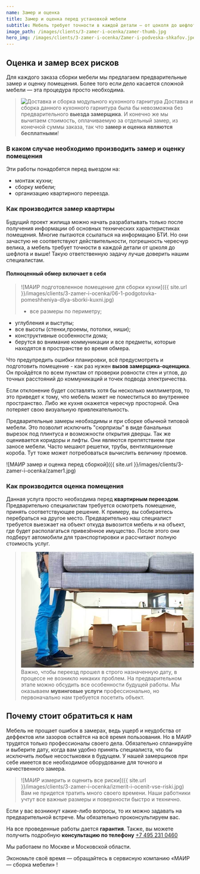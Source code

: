 ```yaml
---
name: Замер и оценка
title: Замер и оценка перед установкой мебели
subtitle: Мебель требует точности в каждой детали – от цоколя до шефлота и выше!
image_path: /images/clients/3-zamer-i-ocenka/zamer-thumb.jpg
hero_img: /images/clients/3-zamer-i-ocenka/Zamer-i-podveska-shkafov.jpeg
---
```


## Оценка и замер всех рисков

Для каждого заказа сборки мебели мы предлагаем предварительные замер и оценку помещения.
Более того если дело касается сложной мебели — эта процедура просто необходима.
>![Доставка и сборка модульного кухонного гарнитура](/images/clients/3-zamer-i-ocenka/dostavka-i-sborka-modulnogo-kuhonnogo-garnitura-1.JPG)
> Доставка и сборка данного кухонного гарнитура была бы невозможна без предварительного __выезда замерщика__.
> И конечно же мы вычитаем стоимость, оплачиваемую за отдельный замер, из конечной суммы заказа, так что __замер и оценка являются бесплатными__!

### В каком случае необходимо производить замер и оценку помещения

Эти работы понадобятся перед выездом на:

- монтаж кухни;
- сборку мебели;
- организацию квартирного переезда.

### Как производится замер квартиры

Будущий проект жилища можно начать разрабатывать только после получения информации об основных технических характеристиках помещения. Многие пытаются ссылаться на информацию БТИ. Но они зачастую не соответствуют действительности, погрешность чересчур велика, а мебель требует точности в каждой детали от цоколя до шефлота и выше! Такую ответственную задачу лучше доверить  нашим специалистам.

#### Полноценный обмер включает в себя

> ![МАИР подготовленное помещение для сборки кухни]({{ site.url }}/images/clients/3-zamer-i-ocenka/06-1-podgotovka-pomeshheniya-dlya-sborki-kuxni.jpg)
> - все размеры по периметру;
- углубления и выступы;
- все высоты (стенки,проемы, потолки, ниши);
- конструктивные особенности дома;
- берутся во внимание коммуникации и все предметы, которые находятся в пространстве во время обмера.

Что предупредить ошибки планировки, всё предусмотреть и подготовить помещение - как раз нужен __вызов замерщика-оценщика__. Он пройдётся по всем пунктам от проверки ровности стен и углов, до точных расстояний до коммуникаций и точек подвода электричества.

Если отклонение будет составлять хотя бы несколько миллиметров, то это приведет к тому, что мебель может не поместиться во внутреннее пространство. Либо же кухня окажется чересчур просторной. Она потеряет свою визуальную привлекательность.

Предварительные замеры необходимы и при сборке обычной типовой мебели. Это позволит исключить "сюрпризы" в виде банальных вырезок под плинтуса и возможности открытия дверцы. Так же оценивается коридоры и лифты. Они являются препятствием при заносе мебели. Часто мешают решетки, трубы, вентиляционные короба. Тут тоже может потребоваться вычислить величину проемов.

![МАИР замер и оценка перед сборкой]({{ site.url }}/images/clients/3-zamer-i-ocenka/zamer1.jpg)

### Как производится оценка помещения

Данная услуга просто необходима перед __квартирным переездом__. Предварительно специалистам требуется осмотреть помещение, принять соответствующее решение. К примеру, вы собираетесь перебраться на другое место. Предварительно наш специалист требуется выезжает на объект откуда вывозится мебель и на объект, где будет располагаться привезённое имущество. После этого они подберут автомобили для транспортировки и рассчитают полную стоимость услуг.

>![Посетить и оценить объект перед переездом МАИР](/images/clients/0-razborka/furniture-removal-old-furniture-removal.jpg)
>Важно, чтобы переезд прошел в строго назначенную дату, в процессе не возникло никаких проблем. На предварительном этапе можно обсудить все особенности будущей работы. Мы оказываем __мувинговые услуги__ профессионально, но первоначально нам требуется посетить объект.

## Почему стоит обратиться к нам

Мебель не прощает ошибок в замерах, ведь ущерб и неудобства от деффектов или зазоров остаётся на всё время пользования. Но в МАИР трудятся только профессионалы своего дела.
Обязательно спланируйте и выберите дату, когда вам удобно принять специалиста, что бы исключить любые несостыковки в будущем. У нашей замерщиков при себе имеется все необходимое оборудование для точного и качественного замера.

> ![МАИР измерить и оценить все риски]({{ site.url }}/images/clients/3-zamer-i-ocenka/izmerit-i-ocenit-vse-riski.jpg)
> Вам не придется тратить много своего времени. Наши работники учтут все важные размеры и поверхности быстро и технично.

Если у вас возникнут какие-либо вопросы, то их можно задавать на предварительной встрече. Мы обязательно проконсультируем вас.

На все проведенные работы дается **гарантия**. Также, вы можете получить подробную **консультацию по телефону** [+7 495 231 0460](tel:+74952310460)

Мы работаем по Москве и Московской области.

Экономьте своё время — обращайтесь в сервисную компанию «МАИР — сборка мебели» !
